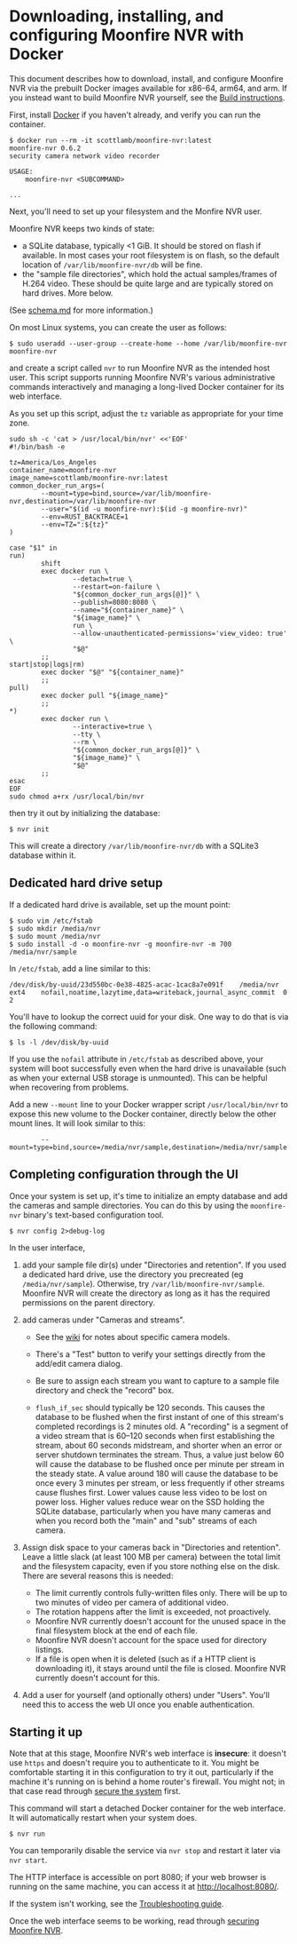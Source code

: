 # Downloading, installing, and configuring Moonfire NVR with Docker

This document describes how to download, install, and configure Moonfire NVR
via the prebuilt Docker images available for x86-64, arm64, and arm. If you
instead want to build Moonfire NVR yourself, see the [Build
instructions](build.md).

First, install [Docker](https://www.docker.com/) if you haven't already,
and verify you can run the container.

```
$ docker run --rm -it scottlamb/moonfire-nvr:latest
moonfire-nvr 0.6.2
security camera network video recorder

USAGE:
    moonfire-nvr <SUBCOMMAND>

...
```

Next, you'll need to set up your filesystem and the Monfire NVR user.

Moonfire NVR keeps two kinds of state:

*   a SQLite database, typically <1 GiB. It should be stored on flash if
    available. In most cases your root filesystem is on flash, so the
    default location of `/var/lib/moonfire-nvr/db` will be fine.
*   the "sample file directories", which hold the actual samples/frames of
    H.264 video. These should be quite large and are typically stored on hard
    drives. More below.

(See [schema.md](schema.md) for more information.)

On most Linux systems, you can create the user as follows:

```
$ sudo useradd --user-group --create-home --home /var/lib/moonfire-nvr moonfire-nvr
```

and create a script called `nvr` to run Moonfire NVR as the intended host user.
This script supports running Moonfire NVR's various administrative commands interactively
and managing a long-lived Docker container for its web interface.

As you set up this script, adjust the `tz` variable as appropriate for your
time zone.

```
sudo sh -c 'cat > /usr/local/bin/nvr' <<'EOF'
#!/bin/bash -e

tz=America/Los_Angeles
container_name=moonfire-nvr
image_name=scottlamb/moonfire-nvr:latest
common_docker_run_args=(
        --mount=type=bind,source=/var/lib/moonfire-nvr,destination=/var/lib/moonfire-nvr
        --user="$(id -u moonfire-nvr):$(id -g moonfire-nvr)"
        --env=RUST_BACKTRACE=1
        --env=TZ=":${tz}"
)

case "$1" in
run)
        shift
        exec docker run \
                --detach=true \
                --restart=on-failure \
                "${common_docker_run_args[@]}" \
                --publish=8080:8080 \
                --name="${container_name}" \
                "${image_name}" \
                run \
                --allow-unauthenticated-permissions='view_video: true' \
                "$@"
        ;;
start|stop|logs|rm)
        exec docker "$@" "${container_name}"
        ;;
pull)
        exec docker pull "${image_name}"
        ;;
*)
        exec docker run \
                --interactive=true \
                --tty \
                --rm \
                "${common_docker_run_args[@]}" \
                "${image_name}" \
                "$@"
        ;;
esac
EOF
sudo chmod a+rx /usr/local/bin/nvr
```

then try it out by initializing the database:

```
$ nvr init
```

This will create a directory `/var/lib/moonfire-nvr/db` with a SQLite3 database
within it.

## Dedicated hard drive setup

If a dedicated hard drive is available, set up the mount point:

```
$ sudo vim /etc/fstab
$ sudo mkdir /media/nvr
$ sudo mount /media/nvr
$ sudo install -d -o moonfire-nvr -g moonfire-nvr -m 700 /media/nvr/sample
```

In `/etc/fstab`, add a line similar to this:

```
/dev/disk/by-uuid/23d550bc-0e38-4825-acac-1cac8a7e091f    /media/nvr   ext4    nofail,noatime,lazytime,data=writeback,journal_async_commit  0       2
```

You'll have to lookup the correct uuid for your disk. One way to do that is
via the following command:

```
$ ls -l /dev/disk/by-uuid
```

If you use the `nofail` attribute in `/etc/fstab` as described above, your
system will boot successfully even when the hard drive is unavailable (such as
when your external USB storage is unmounted). This can be helpful when
recovering from problems.

Add a new `--mount` line to your Docker wrapper script `/usr/local/bin/nvr`
to expose this new volume to the Docker container, directly below the other
mount lines. It will look similar to this:

```
        --mount=type=bind,source=/media/nvr/sample,destination=/media/nvr/sample
```

## Completing configuration through the UI

Once your system is set up, it's time to initialize an empty database
and add the cameras and sample directories. You can do this
by using the `moonfire-nvr` binary's text-based configuration tool.

```
$ nvr config 2>debug-log
```

In the user interface,

 1. add your sample file dir(s) under "Directories and retention".
    If you used a dedicated hard drive, use the directory you precreated
    (eg `/media/nvr/sample`). Otherwise, try
    `/var/lib/moonfire-nvr/sample`. Moonfire NVR will create the directory as
    long as it has the required permissions on the parent directory.

 2. add cameras under "Cameras and streams".

    * See the [wiki](https://github.com/scottlamb/moonfire-nvr/wiki) for notes
      about specific camera models.

    * There's a "Test" button to verify your settings directly from the add/edit
      camera dialog.

    * Be sure to assign each stream you want to capture to a sample file
      directory and check the "record" box.

    * `flush_if_sec` should typically be 120 seconds. This causes the database to
      be flushed when the first instant of one of this stream's completed
      recordings is 2 minutes old. A "recording" is a segment of a video
      stream that is 60–120 seconds when first establishing the stream, about
      60 seconds midstream, and shorter when an error or server shutdown
      terminates the stream. Thus, a value just below 60 will cause the
      database to be flushed once per minute per stream in the steady state. A
      value around 180 will cause the database to be once every 3 minutes per
      stream, or less frequently if other streams cause flushes first. Lower
      values cause less video to be lost on power loss. Higher values reduce
      wear on the SSD holding the SQLite database, particularly when you have
      many cameras and when you record both the "main" and "sub" streams of
      each camera.

 3. Assign disk space to your cameras back in "Directories and retention".
    Leave a little slack (at least 100 MB per camera) between the total limit
    and the filesystem capacity, even if you store nothing else on the disk.
    There are several reasons this is needed:

    * The limit currently controls fully-written files only. There will be up
      to two minutes of video per camera of additional video.
    * The rotation happens after the limit is exceeded, not proactively.
    * Moonfire NVR currently doesn't account for the unused space in the final
      filesystem block at the end of each file.
    * Moonfire NVR doesn't account for the space used for directory listings.
    * If a file is open when it is deleted (such as if a HTTP client is
      downloading it), it stays around until the file is closed. Moonfire NVR
      currently doesn't account for this.

 4. Add a user for yourself (and optionally others) under "Users". You'll need
    this to access the web UI once you enable authentication.

## Starting it up

Note that at this stage, Moonfire NVR's web interface is **insecure**: it
doesn't use `https` and doesn't require you to authenticate
to it. You might be comfortable starting it in this configuration to try it
out, particularly if the machine it's running on is behind a home router's
firewall. You might not; in that case read through [secure the
system](secure.md) first.

This command will start a detached Docker container for the web interface.
It will automatically restart when your system does.

```
$ nvr run
```

You can temporarily disable the service via `nvr stop` and restart it later via
`nvr start`.

The HTTP interface is accessible on port 8080; if your web browser is running
on the same machine, you can access it at
[http://localhost:8080/](http://localhost:8080/).

If the system isn't working, see the [Troubleshooting
guide](troubleshooting.md).

Once the web interface seems to be working, read through [securing Moonfire
NVR](secure.md).
